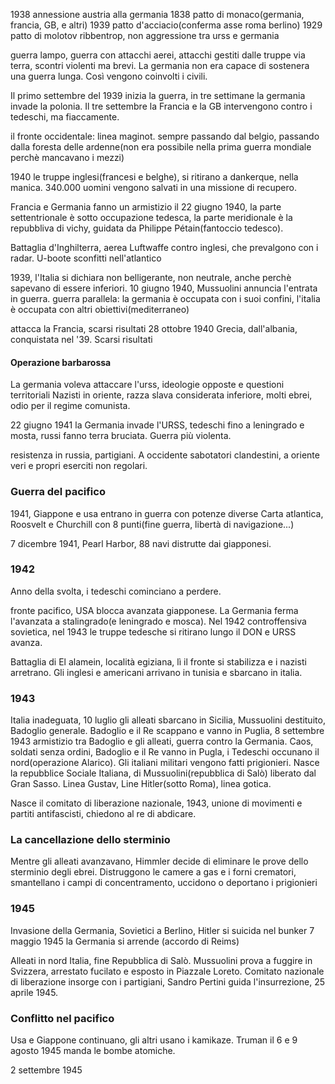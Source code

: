 1938 annessione austria alla germania
1838 patto di monaco(germania, francia, GB, e altri)
1939 patto d'acciacio(conferma asse roma berlino)
1929 patto di molotov ribbentrop, non aggressione tra urss e germania

guerra lampo, guerra con attacchi aerei, attacchi gestiti dalle truppe via terra, scontri violenti ma brevi.
La germania non era capace di sostenera una guerra lunga. Così vengono coinvolti i civili.

Il primo settembre del 1939 inizia la guerra, in tre settimane la germania invade la polonia. 
Il tre settembre la Francia e la GB intervengono contro i tedeschi, ma fiaccamente. 

il fronte occidentale: linea maginot.
sempre passando dal belgio, passando dalla foresta delle ardenne(non era possibile nella prima guerra mondiale perchè mancavano i mezzi)

1940 le truppe inglesi(francesi e belghe), si ritirano a dankerque, nella manica. 340.000 uomini vengono salvati in una missione di recupero.

Francia e Germania fanno un armistizio  il 22 giugno 1940, la parte settentrionale è sotto occupazione tedesca, la parte meridionale è la repubbliva di vichy, guidata da Philippe Pétain(fantoccio tedesco).

Battaglia d'Inghilterra, aerea
Luftwaffe contro inglesi, che prevalgono con i radar. U-boote sconfitti nell'atlantico

1939, l'Italia si dichiara non belligerante, non neutrale, anche perchè sapevano di essere inferiori.
10 giugno 1940, Mussuolini annuncia l'entrata in guerra.
guerra parallela: la germania è occupata con i suoi confini, l'italia è occupata con altri obiettivi(mediterraneo)

attacca la Francia, scarsi risultati
28 ottobre 1940 Grecia, dall'albania, conquistata nel '39. Scarsi risultati

#### Operazione barbarossa
La germania voleva attaccare l'urss, ideologie opposte e questioni territoriali
Nazisti in oriente, razza slava considerata inferiore, molti ebrei, odio per il regime comunista.

22 giugno 1941 la Germania invade l'URSS, tedeschi fino a leningrado e mosta, russi fanno terra bruciata. Guerra più violenta.

resistenza in russia, partigiani. A occidente sabotatori clandestini, a oriente veri e propri eserciti non regolari.

### Guerra del pacifico
1941, Giappone e usa entrano in guerra con potenze diverse
Carta atlantica, Roosvelt e Churchill con 8 punti(fine guerra, libertà di navigazione...)

7 dicembre 1941, Pearl Harbor, 88 navi distrutte dai giapponesi. 

### 1942

Anno della svolta, i tedeschi cominciano a perdere.

fronte pacifico, USA blocca avanzata giapponese.
La Germania ferma l'avanzata a stalingrado(e leningrado e mosca). Nel 1942 controffensiva sovietica, nel 1943 le truppe tedesche si ritirano lungo il DON e URSS avanza.

Battaglia di El alamein, località egiziana, lì il fronte si stabilizza e i nazisti arretrano. Gli inglesi e americani arrivano in tunisia e sbarcano in italia.

### 1943
Italia inadeguata, 10 luglio gli alleati sbarcano in Sicilia, Mussuolini destituito, Badoglio generale.
Badoglio e il Re scappano e vanno in Puglia, 8 settembre 1943 armistizio tra Badoglio e gli alleati, guerra contro la Germania.
Caos, soldati senza ordini, Badoglio e il Re vanno in Pugla, i Tedeschi occunano il nord(operazione Alarico). Gli italiani militari vengono fatti prigionieri. Nasce la repubblice Sociale Italiana, di Mussuolini(repubblica di Salò) liberato dal Gran Sasso.
Linea Gustav, Line Hitler(sotto Roma), linea gotica.

Nasce il comitato di liberazione nazionale, 1943, unione di movimenti e partiti antifascisti, chiedono  al re di abdicare.

### La cancellazione dello sterminio
Mentre gli alleati avanzavano, Himmler decide di eliminare le prove dello sterminio degli ebrei. Distruggono le camere a gas e i forni crematori, smantellano i campi di concentramento, uccidono o deportano i prigionieri

### 1945
Invasione della Germania, Sovietici a Berlino, Hitler si suicida nel bunker
7 maggio 1945 la Germania si arrende (accordo di Reims)

Alleati in nord Italia, fine Repubblica di Salò.
Mussuolini prova a fuggire in Svizzera, arrestato fucilato e esposto in Piazzale Loreto.
Comitato nazionale di liberazione insorge con i partigiani, Sandro Pertini guida l'insurrezione, 25 aprile 1945.

### Conflitto nel pacifico
Usa e Giappone continuano, gli altri usano i kamikaze. Truman il 6 e 9 agosto 1945 manda le bombe atomiche.

2 settembre 1945